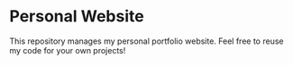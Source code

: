 # Personal Website

This repository manages my personal portfolio website.
Feel free to reuse my code for your own projects!

